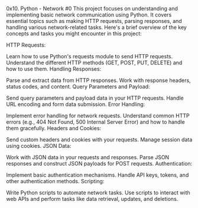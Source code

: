 0x10. Python - Network #0
This project focuses on understanding and implementing basic network communication using Python. It covers essential topics such as making HTTP requests, parsing responses, and handling various network-related tasks. Here's a brief overview of the key concepts and tasks you might encounter in this project:

HTTP Requests:

Learn how to use Python's requests module to send HTTP requests.
Understand the different HTTP methods (GET, POST, PUT, DELETE) and how to use them.
Handling Responses:

Parse and extract data from HTTP responses.
Work with response headers, status codes, and content.
Query Parameters and Payload:

Send query parameters and payload data in your HTTP requests.
Handle URL encoding and form data submission.
Error Handling:

Implement error handling for network requests.
Understand common HTTP errors (e.g., 404 Not Found, 500 Internal Server Error) and how to handle them gracefully.
Headers and Cookies:

Send custom headers and cookies with your requests.
Manage session data using cookies.
JSON Data:

Work with JSON data in your requests and responses.
Parse JSON responses and construct JSON payloads for POST requests.
Authentication:

Implement basic authentication mechanisms.
Handle API keys, tokens, and other authentication methods.
Scripting:

Write Python scripts to automate network tasks.
Use scripts to interact with web APIs and perform tasks like data retrieval, updates, and deletions.
